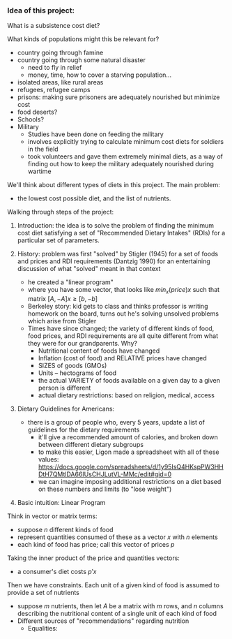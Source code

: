 ### Idea of this project: 
What is a subsistence cost diet?

What kinds of populations might this be relevant for?
 - country going through famine
 - country going through some natural disaster
    - need to fly in relief
    - money, time, how to cover a starving population... 
 - isolated areas, like rural areas
 - refugees, refugee camps 
 - prisons: making sure prisoners are adequately nourished but minimize cost 
 - food deserts?
 - Schools?
 - Military
   - Studies have been done on feeding the military
   - involves explicitly trying to calculate minimum cost diets for soldiers in the field
   - took volunteers and gave them extremely minimal diets, as a way of finding out how to keep the military adequately nourished during wartime
  
We'll think about different types of diets in this project. The main problem: 
- the lowest cost possible diet, and the list of nutrients.

Walking through steps of the project: 
1. Introduction: the idea is to solve the problem of finding the minimum cost diet satisfying a set of "Recommended Dietary Intakes" (RDIs) for a particular set of parameters.
2. History: problem was first "solved" by Stigler (1945) for a set of foods and prices and RDI requirements (Dantzig 1990) for an entertaining discussion of what "solved" meant in that context
   - he created a "linear program"
   - where you have some vector, that looks like
     $min_x(price)x$ such that matrix $[A, -A] x \geq [b, -b]$
   - Berkeley story: kid gets to class and thinks professor is writing homework on the board, turns out he's solving unsolved problems which arise from Stigler 
   - Times have since changed; the variety of different kinds of food, food prices, and RDI requirements are all quite different from what they were for our grandparents. Why?
      - Nutritional content of foods have changed
      - Inflation (cost of food) and RELATIVE prices have changed
      - SIZES of goods (GMOs)
      - Units – hectograms of food
      - the actual VARIETY of foods available on a given day to a given person is different
      - actual dietary restrictions: based on religion, medical, access
3. Dietary Guidelines for Americans:
   - there is a group of people who, every 5 years, update a list of guidelines for the dietary requirements
      - it'll give a recommended amount of calories, and broken down between different dietary subgroups
      - to make this easier, Ligon made a spreadsheet with all of these values: https://docs.google.com/spreadsheets/d/1y95IsQ4HKspPW3HHDtH7QMtlDA66IUsCHJLutVL-MMc/edit#gid=0
      - we can imagine imposing additional restrictions on a diet based on these numbers and limits (to "lose weight")
    
4. Basic intuition: Linear Program

Think in vector or matrix terms: 
- suppose $n$ different kinds of food
- represent quantities consumed of these as a vector $x$ with $n$ elements
- each kind of food has price; call this vector of prices $p$

Taking the inner product of the price and quantities vectors: 
- a consumer's diet costs $p'x$

Then we have constraints. Each unit of a given kind of food is assumed to provide a set of nutrients 
- suppose $m$ nutrients, then let $A$ be a matrix with $m$ rows, and $n$ columns describing the nutritional content of a single unit of each kind of food
- Different sources of "recommendations" regarding nutrition
   - Equalities: 
